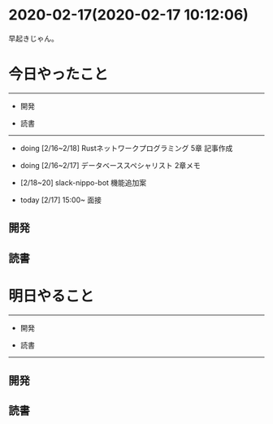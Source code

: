 # 2020-02-17(2020-02-17 10:12:06)

早起きじゃん。

# 今日やったこと

---

* 開発

* 読書

---

+ doing [2/16~2/18] Rustネットワークプログラミング 5章 記事作成

+ doing [2/16~2/17] データベーススペシャリスト 2章メモ

+ [2/18~20] slack-nippo-bot 機能追加案

+ today [2/17] 15:00~ 面接

## 開発

## 読書


# 明日やること

---

* 開発

* 読書


---

## 開発

## 読書

